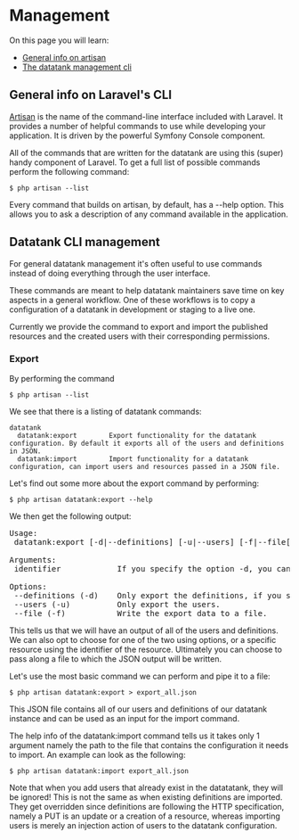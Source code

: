 # Management

On this page you will learn:

* [General info on artisan](#artisan)
* [The datatank management cli](#cli)

<a id="artisan" class="anchor"></a>
## General info on Laravel's CLI

[Artisan](http://laravel.com/docs/artisan) is the name of the command-line interface included with Laravel. It provides a number of helpful commands to use while developing your application. It is driven by the powerful Symfony Console component.

All of the commands that are written for the datatank are using this (super) handy component of Laravel. To get a full list of possible commands perform the following command:

    $ php artisan --list


Every command that builds on artisan, by default, has a --help option. This allows you to ask a description of any command available in the application.


<a id="artisan" class="anchor"></a>
## Datatank CLI management

For general datatank management it's often useful to use commands instead of doing everything through the user interface.

These commands are meant to help datatank maintainers save time on key aspects in a general workflow. One of these workflows is to copy a configuration of a datatank in development or staging to a live one.

Currently we provide the command to export and import the published resources and the created users with their corresponding permissions.

### Export

By performing the command

    $ php artisan --list

We see that there is a listing of datatank commands:

    datatank
      datatank:export        Export functionality for the datatank configuration. By default it exports all of the users and definitions in JSON.
      datatank:import        Import functionality for a datatank configuration, can import users and resources passed in a JSON file.

Let's find out some more about the export command by performing:

    $ php artisan datatank:export --help

We then get the following output:

<pre class="prettyprint linenums">
Usage:
 datatank:export [-d|--definitions] [-u|--users] [-f|--file[="..."]] [identifier]

Arguments:
 identifier            If you specify the option -d, you can export a single definition by specifying the indentifier of that definition (e.g. csv/cities)

Options:
 --definitions (-d)    Only export the definitions, if you specify an identifier only that definition will be exported.
 --users (-u)          Only export the users.
 --file (-f)           Write the export data to a file.
</pre>

This tells us that we will have an output of all of the users and definitions. We can also opt to choose for one of the two using options, or a specific resource using the identifier of the resource. Ultimately you can choose to pass along a file to which the JSON output will be written.

Let's use the most basic command we can perform and pipe it to a file:

    $ php artisan datatank:export > export_all.json

This JSON file contains all of our users and definitions of our datatank instance and can be used as an input for the import command.

The help info of the datatank:import command tells us it takes only 1 argument namely the path to the file that contains the configuration it needs to import. An example can look as the following:

    $ php artisan datatank:import export_all.json

Note that when you add users that already exist in the datatatank, they will be ignored! This is not the same as when existing definitions are imported. They get overridden since definitions are following the HTTP specification, namely a PUT is an update or a creation of a resource, whereas importing users is merely an injection action of users to the datatank configuration.
